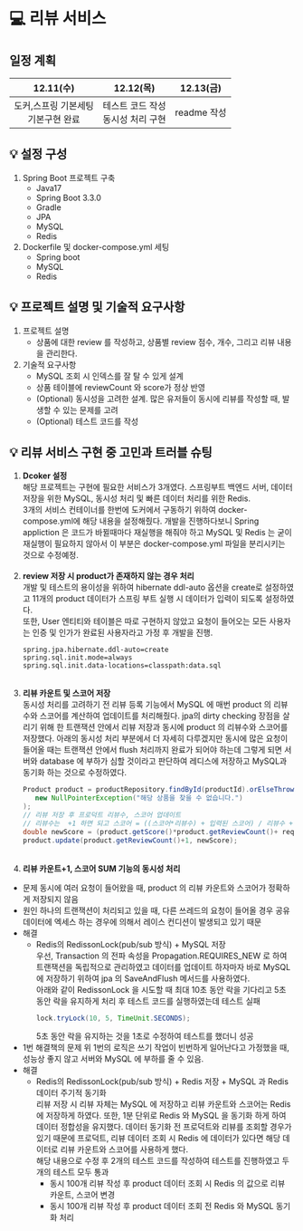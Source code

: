 # 💻 리뷰 서비스
## 일정 계획
|12.11(수)|12.12(목)|12.13(금)|
|:---:|:---:|:---:|
|도커,스프링 기본세팅<br>기본구현 완료|테스트 코드 작성<br>동시성 처리 구현|readme 작성|

## 💡 설정 구성
1) Spring Boot 프로젝트 구축
   - Java17
   - Spring Boot 3.3.0
   - Gradle
   - JPA
   - MySQL
   - Redis
2) Dockerfile 및 docker-compose.yml 세팅
   - Spring boot
   - MySQL
   - Redis
## 💡 프로젝트 설명 및 기술적 요구사항
1) 프로젝트 설명
   - 상품에 대한 review 를 작성하고, 상품별 review 점수, 개수, 그리고 리뷰 내용을 관리한다.
2) 기술적 요구사항
   - MySQL 조회 시 인덱스를 잘 탈 수 있게 설계
   - 상품 테이블에 reviewCount 와 score가 정상 반영
   - (Optional) 동시성을 고려한 설계. 많은 유저들이 동시에 리뷰를 작성할 때, 발생할 수 있는 문제를 고려
   - (Optional) 테스트 코드를 작성
## 💡 리뷰 서비스 구현 중 고민과 트러블 슈팅
1) **Dcoker 설정**<br>
   해당 프로젝트는 구현에 필요한 서비스가 3개였다. 스프링부트 백엔드 서버, 데이터 저장을 위한 MySQL, 동시성 처리 및 빠른 데이터 처리를 위한 Redis.<br>
   3개의 서비스 컨테이너를 한번에 도커에서 구동하기 위하여 docker-compose.yml에 해당 내용을 설정해줬다. 개발을 진행하다보니 Spring appliction 은 코드가 바뀔때마다 재실행을 해줘야 하고 MySQL 및 Redis 는 굳이 재실행이 필요하지 않아서 이 부분은 docker-compose.yml 파일을 분리시키는 것으로 수정예정.
   <br><br>
2) **review 저장 시 product가 존재하지 않는 경우 처리**<br>
   개발 및 테스트의 용이성을 위하여 hibernate ddl-auto 옵션을 create로 설정하였고 11개의 product 데이터가 스프링 부트 실행 시 데이터가 입력이 되도록 설정하였다.<br>
   또한, User 엔티티와 테이블은 따로 구현하지 않았고 요청이 들어오는 모든 사용자는 인증 및 인가가 완료된 사용자라고 가정 후 개발을 진행.
   ```
   spring.jpa.hibernate.ddl-auto=create
   spring.sql.init.mode=always
   spring.sql.init.data-locations=classpath:data.sql
   ```
   <br>
3) **리뷰 카운트 및 스코어 저장**<br>
   동시성 처리를 고려하기 전 리뷰 등록 기능에서 MySQL 에 매번 product 의 리뷰수와 스코어를 계산하여 업데이트를 처리해줬다. jpa의 dirty checking 장점을 살리기 위해 한 트랜잭션 안에서 리뷰 저장과 동시에 product 의 리뷰수와 스코어를 저장했다. 아래의 동시성 처리 부분에서 더 자세히 다루겠지만 동시에 많은 요청이 들어올 때는 트랜잭션 안에서 flush 처리까지 완료가 되어야 하는데 그렇게 되면 서버와 database 에 부하가 심할 것이라고 판단하여 레디스에 저장하고 MySQL과 동기화 하는 것으로 수정하였다.
   ```java
   Product product = productRepository.findById(productId).orElseThrow(() ->
      new NullPointerException("해당 상품을 찾을 수 없습니다.")
   );
   // 리뷰 저장 후 프로덕트 리뷰수, 스코어 업데이트
   // 리뷰수는  +1 하면 되고 스코어 = ((스코어*리뷰수) + 입력된 스코어) / 리뷰수 + 1);
   double newScore = (product.getScore()*product.getReviewCount()+ requestDto.getScore())/(product.getReviewCount()+1);
   product.update(product.getReviewCount()+1, newScore);
   ```
   <br>
4) **리뷰 카운트+1, 스코어 SUM 기능의 동시성 처리**<br>
- 문제
  동시에 여러 요청이 들어왔을 때, product 의 리뷰 카운트와 스코어가 정확하게 저장되지 않음
- 원인
  하나의 트랜잭션이 처리되고 있을 때, 다른 쓰레드의 요청이 들어올 경우 공유 데이터에 엑세스 하는 경우에 의해서 레이스 컨디션이 발생되고 있기 때문
- 해결 
   - Redis의 RedissonLock(pub/sub 방식) + MySQL 저장<br>
     우선, Transaction 의 전파 속성을 Propagation.REQUIRES_NEW 로 하여 트랜잭션을 독립적으로 관리하였고 데이터를 업데이트 하자마자 바로 MySQL 에 저장하기 위하여 jpa 의 SaveAndFlush 메서드를 사용하였다.<br>
     아래와 같이 RedissonLock 을 시도할 때 최대 10초 동안 락을 기다리고 5초 동안 락을 유지하게 처리 후 테스트 코드를 실행하였는데 테스트 실패
     ```java
     lock.tryLock(10, 5, TimeUnit.SECONDS);
     ```
     5초 동안 락을 유지하는 것을 1초로 수정하여 테스트를 했더니 성공
- 1번 해결책의 문제
  위 1번의 로직은 쓰기 작업이 빈번하게 일어난다고 가정했을 때, 성능상 좋지 않고 서버와 MySQL 에 부하를 줄 수 있음.
- 해결
   - Redis의 RedissonLock(pub/sub 방식) + Redis 저장 + MySQL 과 Redis 데이터 주기적 동기화<br>
     리뷰 저장 시 리뷰 자체는 MySQL 에 저장하고 리뷰 카운트와 스코어는 Redis 에 저장하게 하였다. 또한, 1분 단위로 Redis 와 MySQL 을 동기화 하게 하여 데이터 정합성을 유지했다. 데이터 동기화 전 프로덕트와 리뷰를 조회할 경우가 있기 때문에 프로덕트, 리뷰 데이터 조회 시 Redis 에 데이터가 있다면 해당 데이터로 리뷰 카운트와 스코어를 사용하게 했다.<br>
     해당 내용으로 수정 후 2개의 테스트 코드를 작성하여 테스트를 진행하였고 두 개의 테스트 모두 통과 
     - 동시 100개 리뷰 작성 후 product 데이터 조회 시 Redis 의 값으로 리뷰 카운트, 스코어 변경
     - 동시 100개 리뷰 작성 후 product 데이터 조회 전 Redis 와 MySQL 동기화 처리
     

